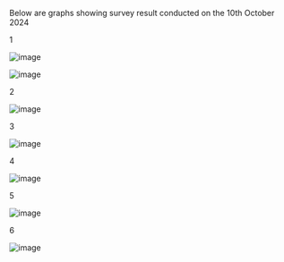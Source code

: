 Below are graphs showing survey result conducted on the 10th October 2024

1 

![image](https://github.com/user-attachments/assets/f0a32f36-583a-4d5e-852a-6300a1efc49b)


![image](https://github.com/user-attachments/assets/84ab4d4a-64c1-47a1-aa6b-db786fb56212)


2 

![image](https://github.com/user-attachments/assets/4ed35982-5931-456a-ba33-eb1a6a06e4bf)

3 

![image](https://github.com/user-attachments/assets/afed49bf-5c46-448e-96e0-b78da95ae6d9)

4 

![image](https://github.com/user-attachments/assets/c48f5aa4-9f8e-4568-a04f-9fc16bb071a3)

5 

![image](https://github.com/user-attachments/assets/f1dcb3e4-9bfc-4731-88d9-de60d7463277)

6 

![image](https://github.com/user-attachments/assets/24dac57b-5d54-408f-b032-bed99efb651e)


